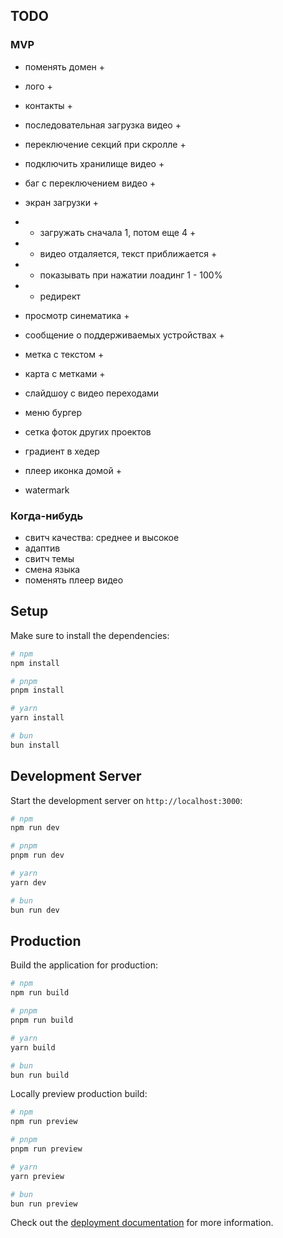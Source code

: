 ## TODO

### MVP
- поменять домен +
- лого +
- контакты +
- последовательная загрузка видео +
- переключение секций при скролле +
- подключить хранилище видео +


- баг с переключением видео +
- экран загрузки +
- - загружать сначала 1, потом еще 4 +
- - видео отдаляется, текст приближается +
- - показывать при нажатии лоадинг 1 - 100%
- - редирект
- просмотр синематика +


- сообщение о поддерживаемых устройствах +


- метка с текстом +
- карта с метками +


- слайдшоу с видео переходами
- меню бургер


- сетка фоток других проектов

- градиент в хедер
- плеер иконка домой +
- watermark




### Когда-нибудь
- свитч качества: среднее и высокое
- адаптив
- свитч темы
- смена языка
- поменять плеер видео




## Setup

Make sure to install the dependencies:

```bash
# npm
npm install

# pnpm
pnpm install

# yarn
yarn install

# bun
bun install
```

## Development Server

Start the development server on `http://localhost:3000`:

```bash
# npm
npm run dev

# pnpm
pnpm run dev

# yarn
yarn dev

# bun
bun run dev
```

## Production

Build the application for production:

```bash
# npm
npm run build

# pnpm
pnpm run build

# yarn
yarn build

# bun
bun run build
```

Locally preview production build:

```bash
# npm
npm run preview

# pnpm
pnpm run preview

# yarn
yarn preview

# bun
bun run preview
```

Check out the [deployment documentation](https://nuxt.com/docs/getting-started/deployment) for more information.
